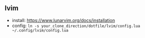 ## lvim

- install: https://www.lunarvim.org/docs/installation
- config: `ln -s your_clone_direction/dotfile/lvim/config.lua ~/.config/lvim/config.lua`

